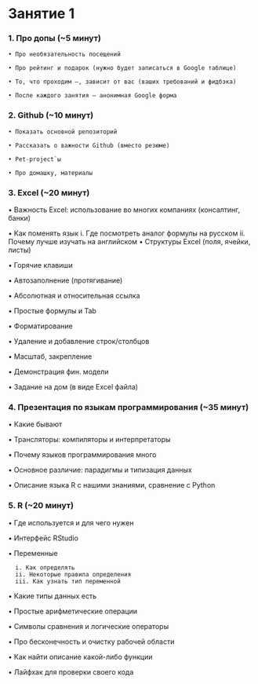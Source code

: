 # Занятие 1
### 1. Про допы (~5 минут)      

    • Про необязательность посещений

    • Про рейтинг и подарок (нужно будет записаться в Google таблице)

    • То, что проходим –, зависит от вас (ваших требований и фидбэка)

    • После каждого занятия – анонимная Google форма

### 2. Github (~10 минут)

    • Показать основной репозиторий

    • Рассказать о важности Github (вместо резюме)

    • Pet-project`ы

    • Про домашку, материалы

### 3. Excel (~20 минут)  

• Важность Excel: использование во многих компаниях (консалтинг, банки)

• Как поменять язык
    i. Где посмотреть аналог формулы на русском
    ii. Почему лучше изучать на английском
• Структуры Excel (поля, ячейки, листы)

• Горячие клавиши

• Автозаполнение (протягивание)

• Абсолютная и относительная ссылка

• Простые формулы и Tab

• Форматирование

• Удаление и добавление строк/столбцов

• Масштаб, закрепление

• Демонстрация фин. модели

• Задание на дом (в виде Excel файла)

### 4. Презентация по языкам программирования (~35 минут)

• Какие бывают

• Трансляторы: компиляторы и интерпретаторы

• Почему языков программирования много

• Основное различие: парадигмы и типизация данных

• Описание языка R с нашими знаниями, сравнение с Python

### 5. R (~20 минут)

• Где используется и для чего нужен

• Интерфейс RStudio

• Переменные

      i. Как определять
      ii. Некоторые правила определения
      iii. Как узнать тип переменной
• Какие типы данных есть

• Простые арифметические операции

• Символы сравнения и логические операторы

• Про бесконечность и очистку рабочей области

• Как найти описание какой-либо функции

• Лайфхак для проверки своего кода
